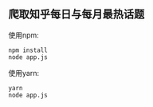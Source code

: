 ## 爬取知乎每日与每月最热话题

使用npm:
``` shell
npm install
node app.js
```
使用yarn:
``` shell
yarn
node app.js
```